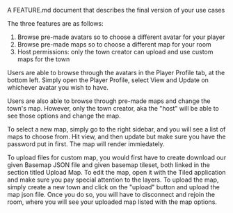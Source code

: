 A FEATURE.md document that describes the final version of your use cases

The three features are as follows:

1. Browse pre-made avatars so to choose a different avatar for your player
2. Browse pre-made maps so to choose a different map for your room
3. Host permissions: only the town creator can upload and use custom maps for the town

Users are able to browse through the avatars in the Player Profile tab, at the bottom left. Simply
open the Player Profile, select View and Update on whichever avatar you wish to have.

Users are also able to browse through pre-made maps and change the town's map. However, only the
town creator, aka the "host" will be able to see those options and change the map.

To select a new map, simply go to the right sidebar, and you will see a list of maps to choose from.
Hit view, and then update but make sure you have the password put in first. The map will render
immiedately.

To upload files for custom map, you would first have to create download our given Basemap JSON file
and given basemap tileset, both linked in the section titled Upload Map. To edit the map, open it
with the Tiled application and make sure you pay special attention to the layers. To upload the map,
simply create a new town and click on the "upload" button and upload the map json file. Once you do
so, you will have to disconnect and rejoin the room, where you will see your uploaded map listed
with the map options.
